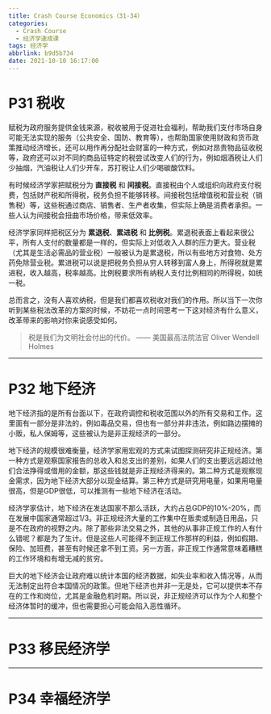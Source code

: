 ```yaml
---
title: Crash Course Economics（31-34）
categories:
  - Crash Course
  - 经济学速成课
tags: 经济学
abbrlink: b9d5b734
date: 2021-10-10 16:17:00
---
```


# P31 税收

赋税为政府服务提供金钱来源，税收被用于促进社会福利，帮助我们支付市场自身可能无法实现的服务（公共安全、国防、教育等），也帮助国家使用财政和货币政策推动经济增长，还可以用作再分配社会财富的一种方式，例如对昂贵物品征收税等，政府还可以对不同的商品征特定的税尝试改变人们的行为，例如烟酒税让人们少抽烟，汽油税让人们少开车，苏打税让人们少喝碳酸饮料。

<!-- more -->

有时候经济学家把赋税分为 **直接税** 和 **间接税**。直接税由个人或组织向政府支付税费，包括财产税和所得税，税务负担不能够转移。间接税包括增值税和营业税（销售税）等，这些税通过商店、销售者、生产者收集，但实际上确是消费者承担。一些人认为间接税会扭曲市场价格，带来低效率。

经济学家同样把税区分为 **累退税**、**累进税** 和 **比例税**。累退税表面上看起来很公平，所有人支付的数量都是一样的，但实际上对低收入人群的压力更大。营业税（尤其是生活必需品的营业税）一般被认为是累退税，所以有些地方对食物、处方药免除营业税。累进税可以说是把税务负担从穷人转移到富人身上，所得税就是累进税，收入越高，税率越高。比例税要求所有纳税人支付比例相同的所得税，如统一税。

总而言之，没有人喜欢纳税，但是我们都喜欢税收对我们的作用。所以当下一次你听到某些税法改革的方案的时候，不妨花一点时间思考一下这对经济有什么意义，改革带来的影响对你来说感受如何。

> 税是我们为文明社会付出的代价。 —— 美国最高法院法官 Oliver Wendell Holmes

---


# P32 地下经济

地下经济指的是所有台面以下，在政府调控和税收范围以外的所有交易和工作。这里面有一部分是非法的，例如毒品交易，但也有一部分并非违法，例如路边摆摊的小贩，私人保姆等，这些被认为是非正规经济的一部分。

地下经济的规模很难衡量，经济学家用宏观的方式来试图探测研究非正规经济。第一种方式是观察国家报告的总收入和总支出的差别，如果人们的支出要远远超过他们合法挣得或借用的金额，那这些钱就是非正规经济得来的。第二种方式是观察现金需求，因为地下经济大部分以现金结算。第三种方式是研究用电量，如果用电量很高，但是GDP很低，可以推测有一些地下经济在活动。

经济学家估计，地下经济在发达国家不那么活跃，大约占总GDP的10%-20%，而在发展中国家通常超过1/3。非正规经济大量的工作集中在贩卖或制造日用品，只是不在政府的视野之内。除了那些非法交易之外，其他的从事非正规工作的人有什么错呢？都是为了生计。但是这些人可能得不到正规工作那样的利益，例如假期、保险、加班费，甚至有时候还拿不到工资。另一方面，非正规工作通常意味着糟糕的工作环境和有增无减的贫穷。

巨大的地下经济会让政府难以统计本国的经济数据，如失业率和收入情况等，从而无法制定出符合本国情况的政策。但地下经济也并非一无是处，它可以提供本不存在的工作和岗位，尤其是金融危机时期。所以说，非正规经济可以作为个人和整个经济体暂时的缓冲，但也需要担心可能会陷入恶性循环。

---


# P33 移民经济学


---


# P34 幸福经济学